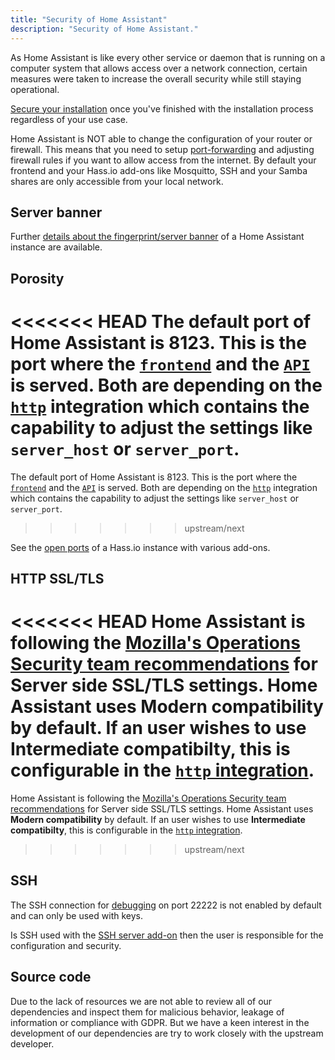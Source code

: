 ```yaml
---
title: "Security of Home Assistant"
description: "Security of Home Assistant."
---
```


As Home Assistant is like every other service or daemon that is running on a computer system that allows access over a network connection, certain measures were taken to increase the overall security while still staying operational.

[Secure your installation](/docs/configuration/securing/) once you've finished with the installation process regardless of your use case.

Home Assistant is NOT able to change the configuration of your router or firewall. This means that you need to setup [port-forwarding](/docs/configuration/remote/) and adjusting firewall rules if you want to allow access from the internet. By default your frontend and your Hass.io add-ons like Mosquitto, SSH and your Samba shares are only accessible from your local network.

## Server banner

Further [details about the fingerprint/server banner](/docs/security/webserver/) of a Home Assistant instance are available. 

## Porosity

<<<<<<< HEAD
The default port of Home Assistant is 8123. This is the port where the [`frontend`](/components/frontend/) and the [`API`](/components/api/) is served. Both are depending on the [`http`](/components/http/) integration which contains the capability to adjust the settings like `server_host` or `server_port`.
=======
The default port of Home Assistant is 8123. This is the port where the [`frontend`](/integrations/frontend/) and the [`API`](/integrations/api/) is served. Both are depending on the [`http`](/integrations/http/) integration which contains the capability to adjust the settings like `server_host` or `server_port`.
>>>>>>> upstream/next

See the [open ports](/docs/security/porosity/) of a Hass.io instance with various add-ons.

## HTTP SSL/TLS

<<<<<<< HEAD
Home Assistant is following the [Mozilla's Operations Security team recommendations](https://wiki.mozilla.org/Security/Server_Side_TLS) for Server side SSL/TLS settings. Home Assistant uses **Modern compatibility** by default. If an user wishes to use **Intermediate compatibilty**, this is configurable in the [`http` integration](/components/http/).
=======
Home Assistant is following the [Mozilla's Operations Security team recommendations](https://wiki.mozilla.org/Security/Server_Side_TLS) for Server side SSL/TLS settings. Home Assistant uses **Modern compatibility** by default. If an user wishes to use **Intermediate compatibilty**, this is configurable in the [`http` integration](/integrations/http/).
>>>>>>> upstream/next

## SSH

The SSH connection for [debugging](https://developers.home-assistant.io/docs/en/hassio_debugging.html) on port 22222 is not enabled by default and can only be used with keys.

Is SSH used with the [SSH server add-on](/addons/ssh/) then the user is responsible for the configuration and security. 

## Source code

Due to the lack of resources we are not able to review all of our dependencies and inspect them for malicious behavior, leakage of information or compliance with GDPR. But we have a keen interest in the development of our dependencies are try to work closely with the upstream developer.

